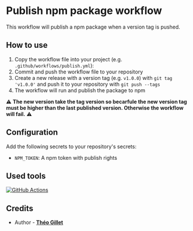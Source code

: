 # Publish npm package workflow

This workflow will publish a npm package when a version tag is pushed.

## How to use

1. Copy the workflow file into your project (e.g. `.github/workflows/publish.yml`):
2. Commit and push the workflow file to your repository
3. Create a new release with a version tag (e.g. `v1.0.0`) with `git tag 'v1.0.0'` and push it to your repository with `git push --tags`
4. The workflow will run and publish the package to npm

:warning: **The new version take the tag version so becarfule the new version tag must be higher than the last published version. Otherwise the workflow will fail.** :warning:

## Configuration

Add the following secrets to your repository's secrets:

- `NPM_TOKEN`: A npm token with publish rights

## Used tools

[![GitHub Actions](https://img.shields.io/badge/GitHub_Actions-2088FF?style=for-the-badge&logo=github-actions&logoColor=white)](https://github.com/features/actions)

## Credits

- Author - [**Théo Gillet**](https://portfolio.theogillet.fr/)
